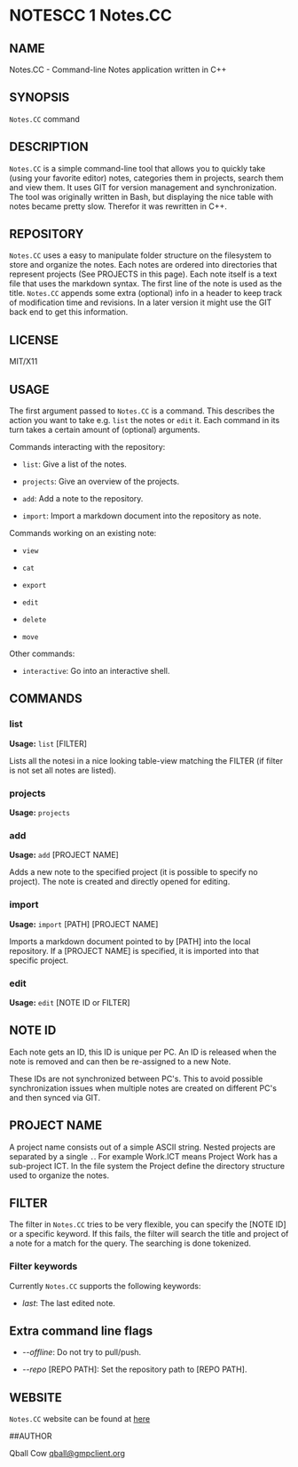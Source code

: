 # NOTESCC 1 Notes.CC

## NAME

Notes.CC - Command-line Notes application written in C++

## SYNOPSIS

`Notes.CC` command
 
## DESCRIPTION

`Notes.CC` is a simple command-line tool that allows you to quickly take (using your favorite
editor)
notes, categories them in projects, search them and view them. It uses GIT for version management
and synchronization. The tool was originally written in Bash, but displaying the nice table with
notes became pretty slow. Therefor it was rewritten in C++.


## REPOSITORY

`Notes.CC` uses a easy to manipulate folder structure on the filesystem to store and organize the
notes. Each notes are ordered into directories that represent projects (See PROJECTS in this page).
Each note itself is a text file that uses the markdown syntax. The first line of the note is used as
the title. `Notes.CC` appends some extra (optional) info in a header to keep track of modification
time and revisions. In a later version it might use the GIT back end to get this information.


## LICENSE

MIT/X11

## USAGE

The first argument passed to `Notes.CC` is a command. This describes the action you want to take
e.g.  `list` the notes or `edit` it. Each command in its turn takes a certain amount of (optional)
arguments.


Commands interacting with the repository:

 * `list`: Give a list of the notes.

 * `projects`: Give an overview of the projects.

 * `add`: Add a note to the repository.

 * `import`: Import a markdown document into the repository as note. 

Commands working on an existing note:

 * `view`

 * `cat`

 * `export`

 * `edit`

 * `delete`

 * `move`

Other commands:

  * `interactive`: Go into an interactive shell.


## COMMANDS

### list

**Usage:** `list` [FILTER]

Lists all the notesi in a nice looking table-view  matching the FILTER (if filter is not set all
notes are listed).



### projects

**Usage:** `projects`


### add

**Usage:** `add` [PROJECT NAME]

Adds a new note to the specified project (it is possible to specify no project). The note is created
and directly opened for editing.


### import

**Usage:** `import` [PATH] [PROJECT NAME]

Imports a markdown document pointed to by [PATH] into the local repository. If a [PROJECT NAME] is
specified, it is imported into that specific project.

### edit 

**Usage:** `edit` [NOTE ID or FILTER]

## NOTE ID

Each note gets an ID, this ID is unique per PC. An ID is released when the note is removed and can
then be re-assigned to a new Note.

These IDs are not synchronized between PC's. This to avoid possible synchronization issues when
multiple notes are created on different PC's and then synced via GIT.

## PROJECT NAME

A project name consists out of a simple ASCII string. Nested projects are separated by a single `.`.
For example Work.ICT  means Project Work has a sub-project ICT. In the file system the Project
define the directory structure used to organize the notes.


## FILTER

The filter in `Notes.CC` tries to be very flexible, you can specify the [NOTE ID] or a specific
keyword. If this fails, the filter will search the title and project of a note for a match for the
query.  The searching is done tokenized.

### Filter keywords

Currently `Notes.CC` supports the following keywords:

* *last*: The last edited note.

## Extra command line flags

* *--offline*: Do not try to pull/push.

* *--repo* [REPO PATH]: Set the repository path to [REPO PATH].


## WEBSITE

`Notes.CC` website can be found at [here](http://sarine.nl/)

##AUTHOR

Qball Cow <qball@gmpclient.org>


